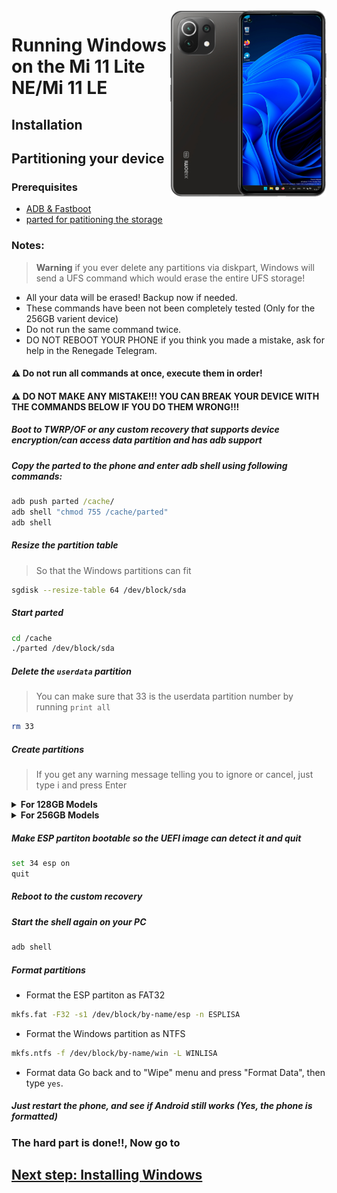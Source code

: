 <img align="right" src="https://github.com/ETCHDEV/Port-Windows-11-Xiaomi-11-Lite-NE/blob/main/lisa.png" width="250" alt="Windows 11 Running On a Mi 11 Lite NE">


# Running Windows on the Mi 11 Lite NE/Mi 11 LE

## Installation

## Partitioning your device

### Prerequisites
- [ADB & Fastboot](https://developer.android.com/studio/releases/platform-tools)
- [parted for patitioning the storage](https://www.mediafire.com/file/s9bjano4pezphou/parted/file)

### Notes:
> **Warning** if you ever delete any partitions via diskpart, Windows will send a UFS command which would erase the entire UFS storage!
- All your data will be erased! Backup now if needed.
- These commands have been not been completely tested (Only for the 256GB varient device)
- Do not run the same command twice.
- DO NOT REBOOT YOUR PHONE if you think you made a mistake, ask for help in the Renegade Telegram.

#### ⚠️ Do not run all commands at once, execute them in order!

#### ⚠️ DO NOT MAKE ANY MISTAKE!!! YOU CAN BREAK YOUR DEVICE WITH THE COMMANDS BELOW IF YOU DO THEM WRONG!!!

##### Boot to TWRP/OF or any custom recovery that supports device encryption/can access data partition and has adb support
##### Copy the parted to the phone and enter adb shell using following commands:
```cmd
adb push parted /cache/
adb shell "chmod 755 /cache/parted"
adb shell
```

##### Resize the partition table
> So that the Windows partitions can fit
```sh
sgdisk --resize-table 64 /dev/block/sda
```

##### Start parted
```sh
cd /cache
./parted /dev/block/sda
```

##### Delete the `userdata` partition
> You can make sure that 33 is the userdata partition number by running
>  `print all`
```sh
rm 33
```

##### Create partitions
> If you get any warning message telling you to ignore or cancel, just type i and press Enter

<details>
<summary><b><strong>For 128GB Models</strong></b></summary>



- Create Android's data partition
```sh
mkpart userdata ext4 12.2GB 70.0GB
```

- Create the ESP partition (stores Windows bootloader data and EFI files)
```sh
mkpart esp fat32 70.0GB 70.3GB 
```

- Create the main partition where Windows will be installed to
```sh
mkpart win ntfs 70.3GB 125GB
```

  </summary>
</details>

<details>
<summary><b><strong>For 256GB Models</strong></b></summary>


- Create Android's data partition(Find where the last part end using print and start the userdata part from there)
```sh
mkpart userdata ext4 12.2GB 140.2GB
```

- Create the ESP partition (stores Windows bootloader data and EFI files)
```sh
mkpart esp fat32 140.2GB 140.5GB
```

- Create the main partition where Windows will be installed to
```sh
mkpart win ntfs 140.5GB 254GB
```
  </summary>
</details>

##### Make ESP partiton bootable so the UEFI image can detect it and quit
```sh
set 34 esp on
quit
```
##### Reboot to the custom recovery
##### Start the shell again on your PC
```cmd
adb shell
```

##### Format partitions
-  Format the ESP partiton as FAT32
```sh
mkfs.fat -F32 -s1 /dev/block/by-name/esp -n ESPLISA
```

-  Format the Windows partition as NTFS
```sh
mkfs.ntfs -f /dev/block/by-name/win -L WINLISA
```
- Format data
Go back and to "Wipe" menu and press "Format Data", 
then type `yes`.

##### Just restart the phone, and see if Android still works (Yes, the phone is formatted)

### The hard part is done!!, Now go to

## [Next step: Installing Windows](./install-en.md)
